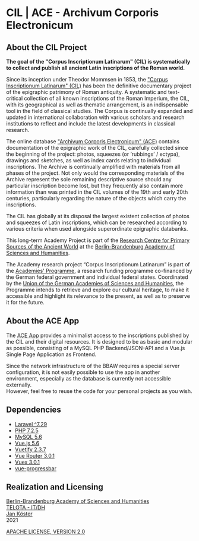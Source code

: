 # CIL | ACE - Archivum Corporis Electronicum

## About the CIL Project

**The goal of the "Corpus Inscriptionum Latinarum" (CIL) is systematically to collect and publish all ancient Latin inscriptions of the Roman world.**  

Since its inception under Theodor Mommsen in 1853, the ["Corpus Inscriptionum Latinarum" (CIL)](https://cil.bbaw.de/) has been the definitive documentary project of the epigraphic patrimony of Roman antiquity. A systematic and text-critical collection of all known inscriptions of the Roman Imperium, the CIL, with its geographical as well as thematic arrangement, is an indispensable tool in the field of classical studies. The Corpus is continually expanded and updated in international collaboration with various scholars and research institutions to reflect and include the latest developments in classical research.  
 
The online database ["Archivum Corporis Electronicum" (ACE)](https://cil.bbaw.de/ace) contains documentation of the epigraphic work of the CIL, carefully collected since the beginning of the project: photos, squeezes (or ‘rubbings’ / ectypa), drawings and sketches, as well as index cards relating to individual inscriptions. The Archive is continually amplified with materials from all phases of the project. Not only would the corresponding materials of the Archive represent the sole remaining descriptive source should any particular inscription become lost, but they frequently also contain more information than was printed in the CIL volumes of the 19th and early 20th centuries, particularly regarding the nature of the objects which carry the inscriptions.  
 
The CIL has globally at its disposal the largest existent collection of photos and squeezes of Latin inscriptions, which can be researched according to various criteria when used alongside superordinate epigraphic databanks.  

This long-term Academy Project is part of the [Research Centre for Primary Sources of the Ancient World](https://www.bbaw.de/forschung/zentren/zentrum-alte-welt) at the [Berlin-Brandenburg Academy of Sciences and Humanities](https://www.bbaw.de/).  
 
The Academy research project “Corpus Inscriptionum Latinarum” is part of the [Academies' Programme](https://www.akademienunion.de/en/research/the-academies-programme), a research funding programme co-financed by the German federal government and individual federal states. Coordinated by the [Union of the German Academies of Sciences and Humanities](https://www.akademienunion.de/en/union/about-us), the Programme intends to retrieve and explore our cultural heritage, to make it accessible and highlight its relevance to the present, as well as to preserve it for the future.

## About the ACE App

The [ACE App](https://cil.bbaw.de/ace) provides a minimalist access to the inscriptions published by the CIL and their digital resources. It is designed to be as basic and modular as possible, consisting of a MySQL PHP Backend/JSON-API and a Vue.js Single Page Application as Frontend.  

Since the network infrastructure of the BBAW requires a special server configuration, it is not easily possible to use the app in another environment, especially as the database is currently not accessible externally.  
However, feel free to reuse the code for your personal projects as you wish.

## Dependencies

* [Laravel ^7.29](https://laravel.com/)
* [PHP 7.2.5](https://www.php.net/)
* [MySQL 5.6](https://www.mysql.com/)
* [Vue.js 5.6](https://vuejs.org/)
* [Vuetify 2.3.7](https://vuetifyjs.com/en/)
* [Vue Router 3.0.1](https://router.vuejs.org/)
* [Vuex 3.0.1](https://vuex.vuejs.org/)
* [vue-progressbar](https://github.com/hilongjw/vue-progressbar)

## Realization and Licensing

[Berlin-Brandenburg Academy of Sciences and Humanities](https://www.bbaw.de/)   
[TELOTA - IT/DH](https://www.bbaw.de/en/bbaw-digital/telota)  
[Jan Köster](https://orcid.org/0000-0003-2713-5207)   
2021 

[APACHE LICENSE, VERSION 2.0](https://www.apache.org/licenses/LICENSE-2.0) 